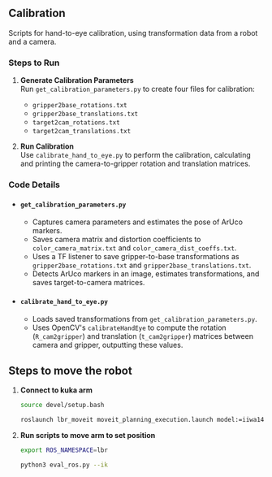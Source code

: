 ## Calibration
Scripts for hand-to-eye calibration, using transformation data from a robot and a camera.

### Steps to Run

1. **Generate Calibration Parameters**  
   Run `get_calibration_parameters.py` to create four files for calibration:
   - `gripper2base_rotations.txt`
   - `gripper2base_translations.txt`
   - `target2cam_rotations.txt`
   - `target2cam_translations.txt`

2. **Run Calibration**  
   Use `calibrate_hand_to_eye.py` to perform the calibration, calculating and printing the camera-to-gripper rotation and translation matrices.

### Code Details

- #### `get_calibration_parameters.py`
   - Captures camera parameters and estimates the pose of ArUco markers.
   - Saves camera matrix and distortion coefficients to `color_camera_matrix.txt` and `color_camera_dist_coeffs.txt`.
   - Uses a TF listener to save gripper-to-base transformations as `gripper2base_rotations.txt` and `gripper2base_translations.txt`.
   - Detects ArUco markers in an image, estimates transformations, and saves target-to-camera matrices.

- #### `calibrate_hand_to_eye.py`
   - Loads saved transformations from `get_calibration_parameters.py`.
   - Uses OpenCV's `calibrateHandEye` to compute the rotation (`R_cam2gripper`) and translation (`t_cam2gripper`) matrices between camera and gripper, outputting these values.

## Steps to move the robot 

1. **Connect to kuka arm**
   ```bash
   source devel/setup.bash
   ```

   ```bash
   roslaunch lbr_moveit moveit_planning_execution.launch model:=iiwa14 sim:=false
   ```

2. **Run scripts to move arm to set position**
   ```bash
   export ROS_NAMESPACE=lbr
   ```
   
   ```bash
   python3 eval_ros.py --ik
   ```
